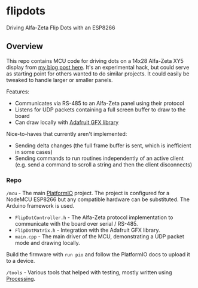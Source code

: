 # flipdots
Driving Alfa-Zeta Flip Dots with an ESP8266

## Overview

This repo contains MCU code for driving dots on a 14x28 Alfa-Zeta XY5 display from [my blog post here](https://www.tannr.com/2021/03/31/flip-dots/). It's an experimental hack, but could serve as starting point for others wanted to do similar projects. It could easily be tweaked to handle larger or smaller panels.

Features:
- Communicates via RS-485 to an Alfa-Zeta panel using their protocol
- Listens for UDP packets containing a full screen buffer to draw to the board
- Can draw locally with [Adafruit GFX library](https://github.com/adafruit/Adafruit-GFX-Library)

Nice-to-haves that currently aren't implemented:
- Sending delta changes (the full frame buffer is sent, which is inefficient in some cases)
- Sending commands to run routines independently of an active client (e.g. send a command to scroll a string and then the client disconnects)

### Repo

`/mcu` - The main [PlatformIO](https://platformio.org/) project. The project is configured for a NodeMCU ESP8266 but any compatible hardware can be substituted. The Arduino framework is used.
- `FlipDotController.h` - The Alfa-Zeta protocol implementation to communicate with the board over serial / RS-485.
- `FlipDotMatrix.h` - Integration with the Adafruit GFX library.
- `main.cpp` - The main driver of the MCU, demonstrating a UDP packet mode and drawing locally.

Build the firmware with `run pio` and follow the PlatformIO docs to upload it to a device.

`/tools` - Various tools that helped with testing, mostly written using [Processing](https://processing.org/).
